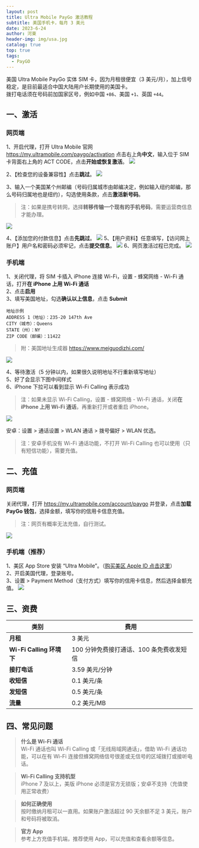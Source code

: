 ```yaml
---
layout: post
title: Ultra Mobile PayGo 激活教程
subtitle: 美国手机卡，每月 3 美元
date: 2023-6-24
author: 河東
header-img: img/usa.jpg
catalog: true
top: true
tags:
  - PayGO
---
```


美国 Ultra Mobile PayGo 实体 SIM 卡，因为月租很便宜（3 美元/月），加上信号稳定，是目前最适合中国大陆用户长期使用的美国卡。\
拨打电话须在号码前加国家区号，例如中国 `+86`、美国 `+1`、英国 `+44`。

## 一、激活
### 网页端
1、开启代理，打开 Ultra Mobile 官网 <https://my.ultramobile.com/paygo/activation> 点击右上角**中文**，输入位于 SIM 卡背面右上角的 ACT CODE，点击**开始或恢复激活**。
![](https://i.imgur.com/v3hdUjF.png)

2、【检查您的设备兼容性】点击**跳过**。
![](https://i.imgur.com/48sRIDH.png)

3、输入一个美国某个州邮编（号码归属城市由邮编决定，例如输入纽约邮编，那么号码归属地也是纽约），勾选使用条款，点击**激活新号码**。
>注：如果是携号转网，选择**转移传输一个现有的手机号码**，需要运营商信息才能办理。

![](https://i.imgur.com/fJEx4vH.png)


4、【添加您的付款信息】点击**先跳过**。
![](https://i.imgur.com/ET05Fz4.png)
5、【用户资料】任意填写，【访问网上账户】用户名和密码必须牢记，点击**提交信息**。
![](https://i.imgur.com/VZOvijw.png)
6、网页激活过程已完成。
![](https://i.imgur.com/PHL1Emr.png)

### 手机端

1、关闭代理，将 SIM 卡插入 iPhone 连接 Wi-Fi，设置 - 蜂窝网络 - Wi-Fi 通话，打开**在 iPhone 上用 Wi-Fi 通话**\
2、点击**启用**\
3、填写美国地址，勾选**确认以上信息**，点击 **Submit**
```
地址示例
ADDRESS 1（地址）：235-20 147th Ave
CITY（城市）：Queens
STATE（州）：NY
ZIP CODE（邮编）：11422
```
>附：美国地址生成器 <https://www.meiguodizhi.com/>

![](https://i.imgur.com/7txbPjG.jpg)

4、等待激活（5 分钟以内，如果很久说明地址不行重新填写地址）\
5、好了会显示下图中间样式\
6、iPhone 下拉可以看到显示 Wi-Fi Calling 表示成功
>注：如果未显示 Wi-Fi Calling，设置 - 蜂窝网络 - Wi-Fi 通话，关闭**在 iPhone 上用 Wi-Fi 通话**，再重新打开或者重启 iPhone。

![](https://i.imgur.com/4640m95.jpg)

安卓：设置 > 通话设置 > WLAN 通话 > 拨号偏好 > WLAN 优选。
>注：安卓手机没有 Wi-Fi 通话功能，不打开 Wi-Fi Calling 也可以使用（只有短信功能），需要充值。

## 二、充值
### 网页端
关闭代理，打开 <https://my.ultramobile.com/account/paygo> 并登录，点击**加载 PayGo 钱包**，选择金额，填写你的信用卡信息充值。
>注：网页有概率无法充值，自行测试。

![](https://i.imgur.com/Kd8ojXK.png)

### 手机端（推荐）
1、美区 App Store 安装 “Ultra Mobile”。（[购买美区 Apple ID 点击这里](https://ssnhd.com/2023/03/19/store)）\
2、开启美国代理，登录账号。\
3、设置 > Payment Method（支付方式）填写你的信用卡信息，然后选择金额充值。
![](https://i.imgur.com/VEJ42Ts.jpg)

## 三、资费

| 类别 | 费用 |  
|---|---|
| **月租** | 3 美元 |
| **Wi-Fi Calling 环境下** | 100 分钟免费接打通话、100 条免费收发短信|
| **接打电话**  |  3.59 美元/分钟 |
|  **收短信** |  0.1 美元/条 |
| **发短信**  | 0.5 美元/条  |
|  **流量** | 0.2 美元/MB  |


## 四、常见问题

>**什么是 Wi-Fi 通话**\
>Wi-Fi 通话也叫 Wi-Fi Calling 或「无线局域网通话」，借助 Wi-Fi 通话功能，可以在有 Wi-Fi 连接但蜂窝网络信号很差或无信号的区域拨打或接听电话。

>**Wi-Fi Calling 支持机型**\
>iPhone 7 及以上，美版 iPhone 必须是官方无锁版；安卓不支持（充值使用正常收费）


>**如何正确使用**\
>按时缴纳月租可以一直用。如果账户激活超过 90 天余额不足 3 美元，账户和号码将被取消。

>**官方 App**\
>参考上方充值手机端，推荐使用 App，可以充值和查看余额等信息。